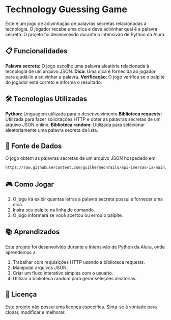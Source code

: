 # Technology Guessing Game

Este é um jogo de adivinhação de palavras secretas relacionadas à tecnologia. O jogador recebe uma dica e deve adivinhar qual é a palavra secreta. O projeto foi desenvolvido durante o Intensivão de Python da Alura.

## 📋 Funcionalidades

**Palavra secreta:** O jogo escolhe uma palavra aleatória relacionada à tecnologia de um arquivo JSON.
**Dica:** Uma dica é fornecida ao jogador para ajudá-lo a adivinhar a palavra.
**Verificação:** O jogo verifica se o palpite do jogador está correto e informa o resultado.

## 🛠️ Tecnologias Utilizadas

**Python:** Linguagem utilizada para o desenvolvimento
**Biblioteca requests:** Utilizada para fazer solicitações HTTP e obter as palavras secretas de um arquivo JSON online.
**Biblioteca random:** Utilizada para selecionar aleatoriamente uma palavra secreta da lista.

## 🔗 Fonte de Dados

O jogo obtém as palavras secretas de um arquivo JSON hospedado em:

```bash
https://raw.githubusercontent.com/guilhermeonrails/api-imersao-ia/main/words.json
```

## 🎮 Como Jogar
1. O jogo irá exibir quantas letras a palavra secreta possui e fornecer uma dica.
2. Insira seu palpite na linha de comando.
3. O jogo informará se você acertou ou errou o palpite.
   
## 📚 Aprendizados

Este projeto foi desenvolvido durante o Intensivão de Python da Alura, onde aprendemos a:
1. Trabalhar com requisições HTTP usando a biblioteca requests.
2. Manipular arquivos JSON.
3. Criar um fluxo interativo simples com o usuário.
4. Utilizar a biblioteca random para gerar seleções aleatórias.

## 📄 Licença

Este projeto não possui uma licença específica. Sinta-se à vontade para clonar, modificar e melhorar.
